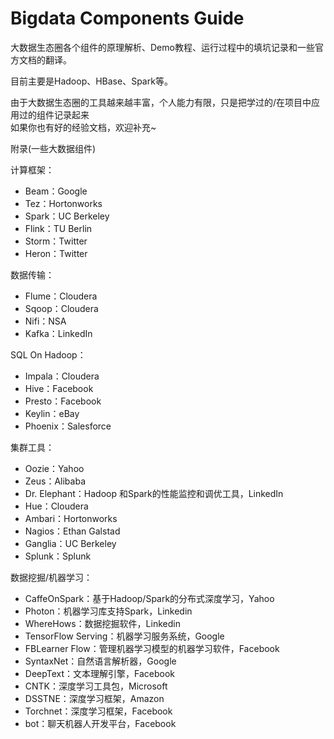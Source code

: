 # Bigdata Components Guide

大数据生态圈各个组件的原理解析、Demo教程、运行过程中的填坑记录和一些官方文档的翻译。


目前主要是Hadoop、HBase、Spark等。

由于大数据生态圈的工具越来越丰富，个人能力有限，只是把学过的/在项目中应用过的组件记录起来   
如果你也有好的经验文档，欢迎补充~

附录(一些大数据组件)

计算框架：
- Beam：Google
- Tez：Hortonworks
- Spark：UC Berkeley
- Flink：TU Berlin
- Storm：Twitter
- Heron：Twitter

数据传输：
- Flume：Cloudera
- Sqoop：Cloudera
- Nifi：NSA
- Kafka：LinkedIn

SQL On Hadoop：
- Impala：Cloudera
- Hive：Facebook
- Presto：Facebook
- Keylin：eBay
- Phoenix：Salesforce

集群工具：
- Oozie：Yahoo
- Zeus：Alibaba
- Dr. Elephant：Hadoop 和Spark的性能监控和调优工具，LinkedIn
- Hue：Cloudera
- Ambari：Hortonworks
- Nagios：Ethan Galstad
- Ganglia：UC Berkeley
- Splunk：Splunk

数据挖掘/机器学习：
- CaffeOnSpark：基于Hadoop/Spark的分布式深度学习，Yahoo
- Photon：机器学习库支持Spark，Linkedin
- WhereHows：数据挖掘软件，Linkedin
- TensorFlow Serving：机器学习服务系统，Google
- FBLearner Flow：管理机器学习模型的机器学习软件，Facebook
- SyntaxNet：自然语言解析器，Google
- DeepText：文本理解引擎，Facebook
- CNTK：深度学习工具包，Microsoft
- DSSTNE：深度学习框架，Amazon
- Torchnet：深度学习框架，Facebook
- bot：聊天机器人开发平台，Facebook
